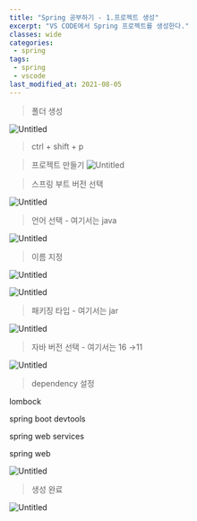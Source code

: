 ```yaml
---
title: "Spring 공부하기 - 1.프로젝트 생성"
excerpt: "VS CODE에서 Spring 프로젝트를 생성한다."
classes: wide
categories:
 - spring
tags:
 - spring
 - vscode
last_modified_at: 2021-08-05
---
```

> 폴더 생성

![Untitled](https://user-images.githubusercontent.com/26619776/128983144-c8596a4b-c149-4f92-a1ab-37b45a3f4a1a.png)

> ctrl + shift + p

> 프로젝트 만들기
![Untitled](https://user-images.githubusercontent.com/26619776/128983397-433063d7-8e6d-46d6-8663-5880a4e6ca3a.png)

> 스프링 부트 버전 선택

![Untitled](https://user-images.githubusercontent.com/26619776/128983444-87be7ae9-a1b3-4027-a152-9222c7eb1fa1.png)

> 언어 선택 - 여기서는 java

![Untitled](https://user-images.githubusercontent.com/26619776/128983491-715a5f17-79e2-4fd8-a87b-6e710b49bf54.png)

> 이름 지정

![Untitled](https://user-images.githubusercontent.com/26619776/128983534-e62fb63c-2b90-4716-8def-a632a4eb3dce.png)

![Untitled](https://user-images.githubusercontent.com/26619776/128983585-eb57f367-d00d-477a-a6e6-bf31e5a65c05.png)

> 패키징 타입 - 여기서는 jar

![Untitled](https://user-images.githubusercontent.com/26619776/128983658-224e83b9-d083-46c6-ab2c-5147dce57e38.png)

> 자바 버전 선택 - 여기서는 16 →11

![Untitled](https://user-images.githubusercontent.com/26619776/128983698-83a699f8-dd24-49a1-a7ac-5cdc1d529801.png)

> dependency 설정

lombock

spring boot devtools

spring web services

spring web

![Untitled](https://user-images.githubusercontent.com/26619776/128983765-16157b74-8f59-4a1a-a636-902c4c097928.png)

> 생성 완료

![Untitled](https://user-images.githubusercontent.com/26619776/128983835-2d37f802-1da6-49a7-a6b6-98e4ff6992a8.png)
